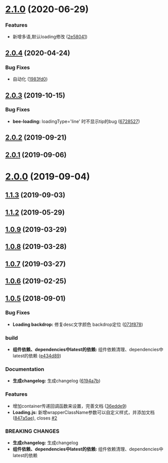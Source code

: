 # [2.1.0](https://github.com/tinper-bee/bee-loading/compare/v2.0.4...v2.1.0) (2020-06-29)


### Features

* 新增多语,默认loading修改 ([2e58041](https://github.com/tinper-bee/bee-loading/commit/2e58041ea847a379cec41a49a569218889371026))



## [2.0.4](https://github.com/tinper-bee/bee-loading/compare/v2.0.3...v2.0.4) (2020-04-24)


### Bug Fixes

* 自动化 ([1983fd0](https://github.com/tinper-bee/bee-loading/commit/1983fd0aaadfcfeaeeb4f88fecac709449fab1c1))



<a name="2.0.3"></a>
## [2.0.3](https://github.com/tinper-bee/bee-loading/compare/v2.0.2...v2.0.3) (2019-10-15)


### Bug Fixes

* **bee-loading:** loadingType='line' 时不显示tip的bug ([6728527](https://github.com/tinper-bee/bee-loading/commit/6728527))



<a name="2.0.2"></a>
## [2.0.2](https://github.com/tinper-bee/bee-loading/compare/v2.0.1...v2.0.2) (2019-09-21)



<a name="2.0.1"></a>
## [2.0.1](https://github.com/tinper-bee/bee-loading/compare/v2.0.0...v2.0.1) (2019-09-06)



<a name="2.0.0"></a>
# [2.0.0](https://github.com/tinper-bee/bee-loading/compare/v1.1.3...v2.0.0) (2019-09-04)



<a name="1.1.3"></a>
## [1.1.3](https://github.com/tinper-bee/bee-loading/compare/v1.1.2...v1.1.3) (2019-09-03)



<a name="1.1.2"></a>
## [1.1.2](https://github.com/tinper-bee/bee-loading/compare/v1.0.9...v1.1.2) (2019-05-29)



<a name="1.0.9"></a>
## [1.0.9](https://github.com/tinper-bee/bee-loading/compare/v1.0.8...v1.0.9) (2019-03-29)



<a name="1.0.8"></a>
## [1.0.8](https://github.com/tinper-bee/bee-loading/compare/v1.0.7...v1.0.8) (2019-03-28)



<a name="1.0.7"></a>
## [1.0.7](https://github.com/tinper-bee/bee-loading/compare/v1.0.6...v1.0.7) (2019-03-27)



<a name="1.0.6"></a>
## [1.0.6](https://github.com/tinper-bee/bee-loading/compare/v1.0.5...v1.0.6) (2019-02-25)



<a name="1.0.5"></a>
## [1.0.5](https://github.com/tinper-bee/bee-loading/compare/073f878...v1.0.5) (2018-09-01)


### Bug Fixes

* **Loading backdrop:** 修复desc文字颜色 backdrop定位 ([073f878](https://github.com/tinper-bee/bee-loading/commit/073f878))


### build

* **组件依赖、dependencies中latest的依赖:** 组件依赖清理、dependencies中latest的依赖 ([e434d89](https://github.com/tinper-bee/bee-loading/commit/e434d89))


### Documentation

* **生成changelog:** 生成changelog ([6194a7b](https://github.com/tinper-bee/bee-loading/commit/6194a7b))


### Features

* 增加container传递回调函数来设置，完善文档 ([36edde9](https://github.com/tinper-bee/bee-loading/commit/36edde9))
* **Loading.js:** 新增wrapperClassName参数可以自定义样式，并添加文档 ([847a5ae](https://github.com/tinper-bee/bee-loading/commit/847a5ae)), closes [#2](https://github.com/tinper-bee/bee-loading/issues/2)


### BREAKING CHANGES

* **生成changelog:** 生成changelog
* **组件依赖、dependencies中latest的依赖:** 组件依赖清理、dependencies中latest的依赖



